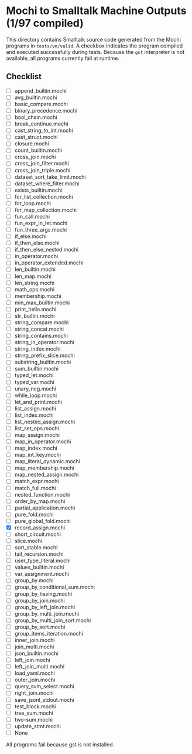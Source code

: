 # Mochi to Smalltalk Machine Outputs (1/97 compiled)

This directory contains Smalltalk source code generated from the Mochi programs in `tests/vm/valid`. A checkbox indicates the program compiled and executed successfully during tests. Because the `gst` interpreter is not available, all programs currently fail at runtime.

## Checklist
- [ ] append_builtin.mochi
- [ ] avg_builtin.mochi
- [ ] basic_compare.mochi
- [ ] binary_precedence.mochi
- [ ] bool_chain.mochi
- [ ] break_continue.mochi
- [ ] cast_string_to_int.mochi
- [ ] cast_struct.mochi
- [ ] closure.mochi
- [ ] count_builtin.mochi
- [ ] cross_join.mochi
- [ ] cross_join_filter.mochi
- [ ] cross_join_triple.mochi
- [ ] dataset_sort_take_limit.mochi
- [ ] dataset_where_filter.mochi
- [ ] exists_builtin.mochi
- [ ] for_list_collection.mochi
- [ ] for_loop.mochi
- [ ] for_map_collection.mochi
- [ ] fun_call.mochi
- [ ] fun_expr_in_let.mochi
- [ ] fun_three_args.mochi
- [ ] if_else.mochi
- [ ] if_then_else.mochi
- [ ] if_then_else_nested.mochi
- [ ] in_operator.mochi
- [ ] in_operator_extended.mochi
- [ ] len_builtin.mochi
- [ ] len_map.mochi
- [ ] len_string.mochi
- [ ] math_ops.mochi
- [ ] membership.mochi
- [ ] min_max_builtin.mochi
- [ ] print_hello.mochi
- [ ] str_builtin.mochi
- [ ] string_compare.mochi
- [ ] string_concat.mochi
- [ ] string_contains.mochi
- [ ] string_in_operator.mochi
- [ ] string_index.mochi
- [ ] string_prefix_slice.mochi
- [ ] substring_builtin.mochi
- [ ] sum_builtin.mochi
- [ ] typed_let.mochi
- [ ] typed_var.mochi
- [ ] unary_neg.mochi
- [ ] while_loop.mochi
- [ ] let_and_print.mochi
- [ ] list_assign.mochi
- [ ] list_index.mochi
- [ ] list_nested_assign.mochi
- [ ] list_set_ops.mochi
- [ ] map_assign.mochi
- [ ] map_in_operator.mochi
- [ ] map_index.mochi
- [ ] map_int_key.mochi
- [ ] map_literal_dynamic.mochi
- [ ] map_membership.mochi
- [ ] map_nested_assign.mochi
- [ ] match_expr.mochi
- [ ] match_full.mochi
- [ ] nested_function.mochi
- [ ] order_by_map.mochi
- [ ] partial_application.mochi
- [ ] pure_fold.mochi
- [ ] pure_global_fold.mochi
- [x] record_assign.mochi
- [ ] short_circuit.mochi
- [ ] slice.mochi
- [ ] sort_stable.mochi
- [ ] tail_recursion.mochi
- [ ] user_type_literal.mochi
- [ ] values_builtin.mochi
- [ ] var_assignment.mochi
- [ ] group_by.mochi
- [ ] group_by_conditional_sum.mochi
- [ ] group_by_having.mochi
- [ ] group_by_join.mochi
- [ ] group_by_left_join.mochi
- [ ] group_by_multi_join.mochi
- [ ] group_by_multi_join_sort.mochi
- [ ] group_by_sort.mochi
- [ ] group_items_iteration.mochi
- [ ] inner_join.mochi
- [ ] join_multi.mochi
- [ ] json_builtin.mochi
- [ ] left_join.mochi
- [ ] left_join_multi.mochi
- [ ] load_yaml.mochi
- [ ] outer_join.mochi
- [ ] query_sum_select.mochi
- [ ] right_join.mochi
- [ ] save_jsonl_stdout.mochi
- [ ] test_block.mochi
- [ ] tree_sum.mochi
- [ ] two-sum.mochi
- [ ] update_stmt.mochi
- [ ] None

All programs fail because gst is not installed.
